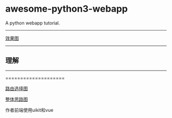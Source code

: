 awesome-python3-webapp
======================

A python webapp tutorial.
***
[效果图](https://github.com/wangwangqin523/algorithm/tree/master/webapp-python/图片1.jpg)
***
## 理解

***

====================

[路由选择图](https://github.com/wangwangqin523/algorithm/tree/master/webapp-python/1.jpg)

[整体思路图](https://github.com/wangwangqin523/algorithm/tree/master/webapp-python/2.jpg)

作者前端使用uikit和vue




